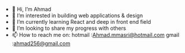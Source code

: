 - 👋 Hi, I’m Ahmad
- 👀 I’m interested in building web applications & design
- 🌱 I’m currently learning React and deep in front end field 
- 💞️ I’m looking to share my progress with others
- 📫 How to reach me on:
      hotmail :Ahmad.mmasri@hotmail.com
      gmail :ahmad256@gmail.com

<!---
Ahmadmmasri/Ahmadmmasri is a ✨ special ✨ repository because its `README.md` (this file) appears on your GitHub profile.
You can click the Preview link to take a look at your changes.
--->

